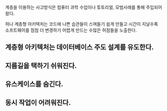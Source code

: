 계층을 이용하는 사고방식은 컴퓨터 과학 수업이나 튜토리얼, 모범사례를 통해 주입되어 왔다.

허나 계층형 아키텍처는 코드에 나쁜 습관들이 스며들기 쉽게 만들고 시간이 지날수록 소프트웨어를 점점 더 변경하기 어렵게 만드는 수많은 허점들을 노출한다.

## 계층형 아키텍처는 데이터베이스 주도 설계를 유도한다.
## 지름길을 택하기 쉬워진다.
## 유스케이스를 숨긴다.
## 동시 작업이 어려워진다.
